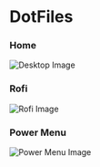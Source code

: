 # DotFiles
### Home
![Desktop Image](https://github.com/Concerned-Doggo/DotFiles/blob/main/image/desktop.png)

### Rofi
![Rofi Image](https://github.com/Concerned-Doggo/DotFiles/blob/main/image/rofi_screen.png)

### Power Menu
![Power Menu Image](https://github.com/Concerned-Doggo/DotFiles/blob/main/image/rofi_powermenu.png)
